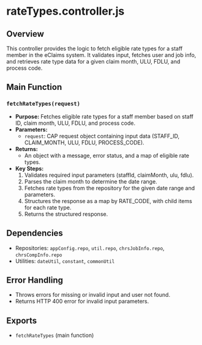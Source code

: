 # rateTypes.controller.js

## Overview
This controller provides the logic to fetch eligible rate types for a staff member in the eClaims system. It validates input, fetches user and job info, and retrieves rate type data for a given claim month, ULU, FDLU, and process code.

## Main Function
### `fetchRateTypes(request)`
- **Purpose:** Fetches eligible rate types for a staff member based on staff ID, claim month, ULU, FDLU, and process code.
- **Parameters:**
  - `request`: CAP request object containing input data (STAFF_ID, CLAIM_MONTH, ULU, FDLU, PROCESS_CODE).
- **Returns:**
  - An object with a message, error status, and a map of eligible rate types.
- **Key Steps:**
  1. Validates required input parameters (staffId, claimMonth, ulu, fdlu).
  2. Parses the claim month to determine the date range.
  3. Fetches rate types from the repository for the given date range and parameters.
  4. Structures the response as a map by RATE_CODE, with child items for each rate type.
  5. Returns the structured response.

## Dependencies
- Repositories: `appConfig.repo`, `util.repo`, `chrsJobInfo.repo`, `chrsCompInfo.repo`
- Utilities: `dateUtil`, `constant`, `commonUtil`

## Error Handling
- Throws errors for missing or invalid input and user not found.
- Returns HTTP 400 error for invalid input parameters.

## Exports
- `fetchRateTypes` (main function) 